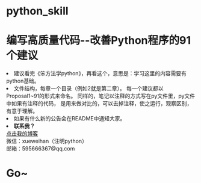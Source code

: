 # python_skill
<h1>编写高质量代码--改善Python程序的91个建议</h1>
<p>
    <li>
        建议看完《笨方法学python》，再看这个，意思是：学习这里的内容需要有python基础。
    </li>
	<li>
        文件结构，每章一个目录（例如2就是第二章）。
        每一个建议都以Proposal1~91的形式来命名。
        同样的，笔记以注释的方式写在py文件里，py文件中如果有注释的代码，
        是用来做对比的，可以去掉注释，使之运行，观察区别，有意于理解。
	</li>
	<li>
	    如果有什么新的公告会在README中通知大家。
	</li>
	<li>
		<strong>联系我？</strong><br>
		<a href="http://www.cnblogs.com/xueweihan/">点击我的博客</a><br>
        微信：xueweihan（注明python）<br>
        邮箱：595666367@qq.com   
	</li>
	<h1>Go~</h1>
</p>
<!--常用html标签：
有序标签：
      <OL>
	  <LI>有序标签</LI>
	  <LI>有序标签</LI>
	  <LI>有序标签</LI>	
 	  </OL>
连接： 	  
 	  <a href="url">Link text</a>
 	  
-->

